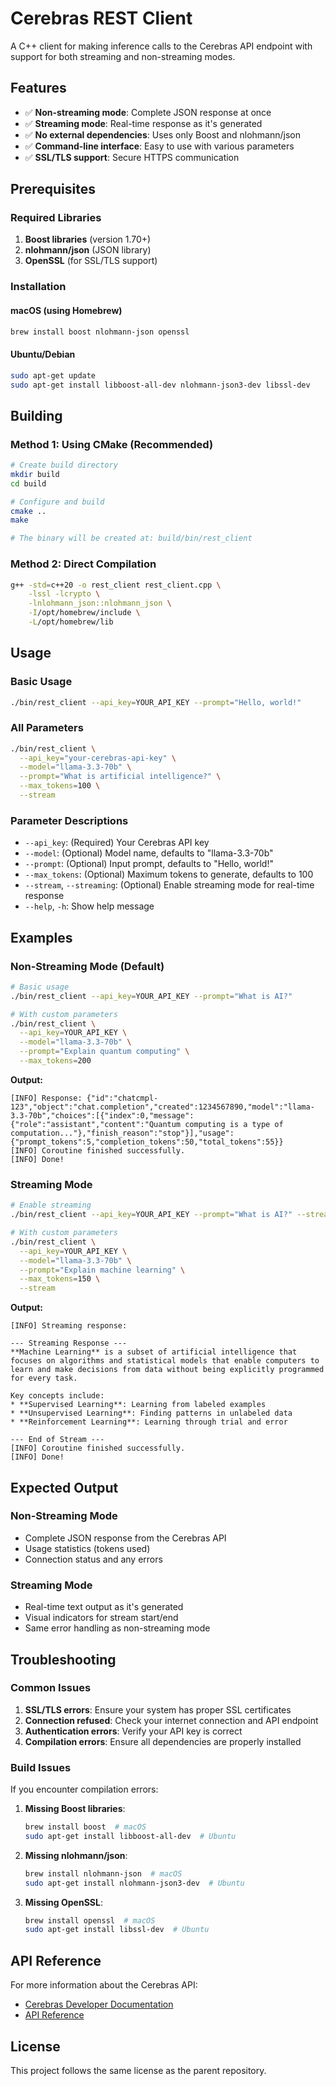 # Cerebras REST Client

A C++ client for making inference calls to the Cerebras API endpoint with support for both streaming and non-streaming modes.

## Features

- ✅ **Non-streaming mode**: Complete JSON response at once
- ✅ **Streaming mode**: Real-time response as it's generated
- ✅ **No external dependencies**: Uses only Boost and nlohmann/json
- ✅ **Command-line interface**: Easy to use with various parameters
- ✅ **SSL/TLS support**: Secure HTTPS communication

## Prerequisites

### Required Libraries

1. **Boost libraries** (version 1.70+)
2. **nlohmann/json** (JSON library)
3. **OpenSSL** (for SSL/TLS support)

### Installation

#### macOS (using Homebrew)
```bash
brew install boost nlohmann-json openssl
```

#### Ubuntu/Debian
```bash
sudo apt-get update
sudo apt-get install libboost-all-dev nlohmann-json3-dev libssl-dev
```

## Building

### Method 1: Using CMake (Recommended)

```bash
# Create build directory
mkdir build
cd build

# Configure and build
cmake ..
make

# The binary will be created at: build/bin/rest_client
```

### Method 2: Direct Compilation

```bash
g++ -std=c++20 -o rest_client rest_client.cpp \
    -lssl -lcrypto \
    -lnlohmann_json::nlohmann_json \
    -I/opt/homebrew/include \
    -L/opt/homebrew/lib
```

## Usage

### Basic Usage

```bash
./bin/rest_client --api_key=YOUR_API_KEY --prompt="Hello, world!"
```

### All Parameters

```bash
./bin/rest_client \
  --api_key="your-cerebras-api-key" \
  --model="llama-3.3-70b" \
  --prompt="What is artificial intelligence?" \
  --max_tokens=100 \
  --stream
```

### Parameter Descriptions

- `--api_key`: (Required) Your Cerebras API key
- `--model`: (Optional) Model name, defaults to "llama-3.3-70b"
- `--prompt`: (Optional) Input prompt, defaults to "Hello, world!"
- `--max_tokens`: (Optional) Maximum tokens to generate, defaults to 100
- `--stream`, `--streaming`: (Optional) Enable streaming mode for real-time response
- `--help`, `-h`: Show help message

## Examples

### Non-Streaming Mode (Default)

```bash
# Basic usage
./bin/rest_client --api_key=YOUR_API_KEY --prompt="What is AI?"

# With custom parameters
./bin/rest_client \
  --api_key=YOUR_API_KEY \
  --model="llama-3.3-70b" \
  --prompt="Explain quantum computing" \
  --max_tokens=200
```

**Output:**
```
[INFO] Response: {"id":"chatcmpl-123","object":"chat.completion","created":1234567890,"model":"llama-3.3-70b","choices":[{"index":0,"message":{"role":"assistant","content":"Quantum computing is a type of computation..."},"finish_reason":"stop"}],"usage":{"prompt_tokens":5,"completion_tokens":50,"total_tokens":55}}
[INFO] Coroutine finished successfully.
[INFO] Done!
```

### Streaming Mode

```bash
# Enable streaming
./bin/rest_client --api_key=YOUR_API_KEY --prompt="What is AI?" --stream

# With custom parameters
./bin/rest_client \
  --api_key=YOUR_API_KEY \
  --model="llama-3.3-70b" \
  --prompt="Explain machine learning" \
  --max_tokens=150 \
  --stream
```

**Output:**
```
[INFO] Streaming response:

--- Streaming Response ---
**Machine Learning** is a subset of artificial intelligence that focuses on algorithms and statistical models that enable computers to learn and make decisions from data without being explicitly programmed for every task.

Key concepts include:
* **Supervised Learning**: Learning from labeled examples
* **Unsupervised Learning**: Finding patterns in unlabeled data
* **Reinforcement Learning**: Learning through trial and error

--- End of Stream ---
[INFO] Coroutine finished successfully.
[INFO] Done!
```

## Expected Output

### Non-Streaming Mode
- Complete JSON response from the Cerebras API
- Usage statistics (tokens used)
- Connection status and any errors

### Streaming Mode
- Real-time text output as it's generated
- Visual indicators for stream start/end
- Same error handling as non-streaming mode

## Troubleshooting

### Common Issues

1. **SSL/TLS errors**: Ensure your system has proper SSL certificates
2. **Connection refused**: Check your internet connection and API endpoint
3. **Authentication errors**: Verify your API key is correct
4. **Compilation errors**: Ensure all dependencies are properly installed

### Build Issues

If you encounter compilation errors:

1. **Missing Boost libraries**:
   ```bash
   brew install boost  # macOS
   sudo apt-get install libboost-all-dev  # Ubuntu
   ```

2. **Missing nlohmann/json**:
   ```bash
   brew install nlohmann-json  # macOS
   sudo apt-get install nlohmann-json3-dev  # Ubuntu
   ```

3. **Missing OpenSSL**:
   ```bash
   brew install openssl  # macOS
   sudo apt-get install libssl-dev  # Ubuntu
   ```

## API Reference

For more information about the Cerebras API:
- [Cerebras Developer Documentation](https://docs.cerebras.ai/)
- [API Reference](https://docs.cerebras.ai/api-reference/)

## License

This project follows the same license as the parent repository.

